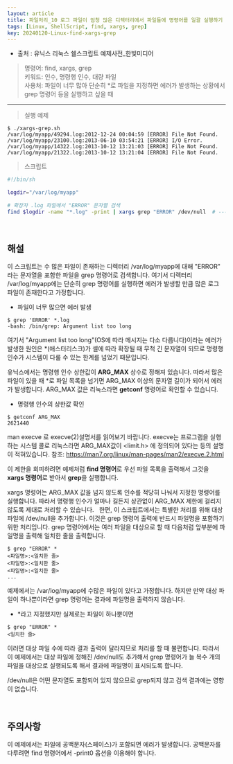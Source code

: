 ```yaml
---
layout: article
title: 파일처리_10 로그 파일이 엄청 많은 디렉터리에서 파일들에 명령어를 일괄 실행하기
tags: [Linux, ShellScript, find, xargs, grep]
key: 20240120-Linux-find-xargs-grep
---
```


- 출처 : 유닉스 리눅스 쉘스크립트 예제사전_한빛미디어

> 명령어: find, xargs, grep  
> 키워드: 인수, 명령행 인수, 대량 파일  
> 사용처: 파일이 너무 많아 단순히 *로 파일을 지정하면 에러가 발생하는 상황에서 grep 명령어 등을 실행하고 싶을 때
  
---

> 실행 예제  

```
$ ./xargs-grep.sh
/var/log/myapp/49294.log:2012-12-24 00:04:59 [ERROR] File Not Found.
/var/log/myapp/23100.log:2013-06-10 03:54:21 [ERROR] I/O Error.
/var/log/myapp/14322.log:2013-10-12 13:21:03 [ERROR] File Not Found.
/var/log/myapp/21322.log:2013-10-12 13:21:04 [ERROR] File Not Found.
```

> 스크립트

```bash
#!/bin/sh
 
logdir="/var/log/myapp"
 
# 확장자 .log 파일에서 "ERROR" 문자열 검색
find $logdir -name "*.log" -print | xargs grep "ERROR" /dev/null  # --- 1
```

&nbsp;
&nbsp;

## **해설** 

이 스크립트는 수 많은 파일이 존재하는 디렉터리 /var/log/myapp에 대해 "ERROR" 라는 문자열을 포함한 파일을 grep 명령어로 검색합니다. 여기서 디렉터리 /var/log/myapp에는 단순히 grep 명령어를 실행하면 에러가 발생할 만큼 많은 로그 파일이 존재한다고 가정합니다.

- 파일이 너무 많으면 에러 발생
```
$ grep 'ERROR' *.log
-bash: /bin/grep: Argument list too long
```
여기서 "Argument list too long"(OS에 따라 메시지는 다소 다릅니다)이라는 에러가 발생한 원인은 *(애스터리스크)가 셸에 따라 확장될 때 무척 긴 문자열이 되므로 명령행 인수가 시스템이 다룰 수 있는 한계를 넘었기 때문입니다.

유닉스에서는 명령행 인수 상한값이 **ARG_MAX** 상수로 정해져 있습니다. 따라서 많은 파일이 있을 때 *로 파일 목록을 넘기면 ARG_MAX 이상의 문자열 길이가 되어서 에러가 발생합니다. ARG_MAX 값은 리눅스라면 **getconf** 명령어로 확인할 수 있습니다.

- 명령행 인수의 상한값 확인
```
$ getconf ARG_MAX
2621440
```

man execve 로 execve(2)설명서를 읽어보기 바랍니다. execve는 프로그램을 실행하는 시스템 콜로 리눅스라면 ARG_MAX값이 <limit.h> 에 정의되어 있다는 등의 설명이 적혀있습니다.
참조: <https://man7.org/linux/man-pages/man2/execve.2.html>

이 제한을 회피하려면 예제처럼 **find 명령어**로 우선 파일 목록을 출력해서 그것을 **xargs 명령어**로 받아서 **grep**을 실행합니다.

xargs 명령어는 ARG_MAX 값을 넘지 않도록 인수를 적당히 나눠서 지정한 명령어를 실행합니다. 따라서 명령행 인수가 얼마나 길든지 상관없이 ARG_MAX 제한에 걸리지 않도록 제대로 처리할 수 있습니다.
 
한편, 이 스크립트에서는 특별한 처리를 위해 대상 파일에 /dev/null을 추가합니다. 이것은 grep 명령어 출력에 반드시 파일명을 포함하기 위한 처리입니다. grep 명령어에서는 여러 파일을 대상으로 할 때 다음처럼 앞부분에 파일명을 출력해 일치한 줄을 출력합니다.

```
$ grep "ERROR" *
<파일명>:<일치한 줄>
<파일명>:<일치한 줄>
<파일명>:<일치한 줄>
...
```

예제에서는 /var/log/myapp에 수많은 파일이 있다고 가정합니다. 하지만 만약 대상 파일이 하나뿐이라면 grep 명령어는 결과에 파일명을 출력하지 않습니다.

- *라고 지정했지만 실제로는 파일이 하나뿐이면

```
$ grep "ERROR" *
<일치한 줄>
```

이러면 대상 파일 수에 따라 결과 출력이 달라지므로 처리를 할 때 불편합니다. 따라서 이 예제에서는 대상 파일에 정해진 /dev/null도 추가해서 grep 명령어가 늘 복수 개의 파일을 대상으로 실행되도록 해서 결과에 파일명이 표시되도록 합니다.

/dev/null은 어떤 문자열도 포함되어 있지 않으므로 grep되지 않고 검색 결과에는 영향이 없습니다.

&nbsp;
&nbsp;

## **주의사항**

이 예제에서는 파일에 공백문자(스페이스)가 포함되면 에러가 발생합니다. 공백문자를 다루려면 find 명령어에서 -print0 옵션을 이용해야 합니다.
